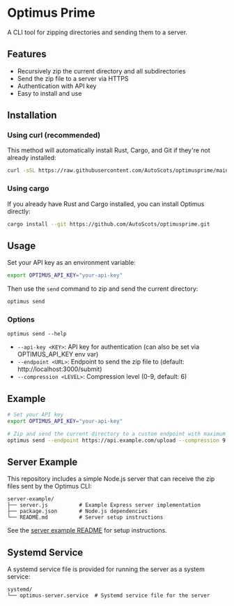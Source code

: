 # Optimus Prime

A CLI tool for zipping directories and sending them to a server.

## Features

- Recursively zip the current directory and all subdirectories
- Send the zip file to a server via HTTPS
- Authentication with API key
- Easy to install and use

## Installation

### Using curl (recommended)

This method will automatically install Rust, Cargo, and Git if they're not already installed:

```bash
curl -sSL https://raw.githubusercontent.com/AutoScots/optimusprime/main/install.sh | bash
```

### Using cargo

If you already have Rust and Cargo installed, you can install Optimus directly:

```bash
cargo install --git https://github.com/AutoScots/optimusprime.git
```

## Usage

Set your API key as an environment variable:

```bash
export OPTIMUS_API_KEY="your-api-key"
```

Then use the `send` command to zip and send the current directory:

```bash
optimus send
```

### Options

```
optimus send --help
```

- `--api-key <KEY>`: API key for authentication (can also be set via OPTIMUS_API_KEY env var)
- `--endpoint <URL>`: Endpoint to send the zip file to (default: http://localhost:3000/submit)
- `--compression <LEVEL>`: Compression level (0-9, default: 6)

## Example

```bash
# Set your API key
export OPTIMUS_API_KEY="your-api-key"

# Zip and send the current directory to a custom endpoint with maximum compression
optimus send --endpoint https://api.example.com/upload --compression 9
```

## Server Example

This repository includes a simple Node.js server that can receive the zip files sent by the Optimus CLI:

```
server-example/
├── server.js          # Example Express server implementation
├── package.json       # Node.js dependencies
└── README.md          # Server setup instructions
```

See the [server example README](server-example/README.md) for setup instructions.

## Systemd Service

A systemd service file is provided for running the server as a system service:

```
systemd/
└── optimus-server.service  # Systemd service file for the server
```
